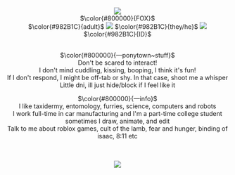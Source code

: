 <p align="center"> <br>
 <img src= "https://gifcity.carrd.co/assets/images/gallery77/bcc92aea.gif?v=dc8076d6"> <br>
  $\color{#800000}{FOX}$ <br>
  $\color{#982B1C}{adult}$ <img src= "https://i.postimg.cc/8cxDrt6F/be1d6ed9.gif"> $\color{#982B1C}{they/he}$ <img src= "https://i.postimg.cc/8cxDrt6F/be1d6ed9.gif"> $\color{#982B1C}{ID}$

<p align="center"><br>
  $\color{#800000}{—ponytown~stuff}$ <br>
  Don't be scared to interact!<br> I don't mind cuddling, kissing, booping, I think it's fun!<br>If I don't respond, I might be off-tab or shy. In that case, shoot me a whisper<br>Little dni, ill just hide/block if I feel like it <br>

<p align="center">
  $\color{#800000}{—info}$ <br />
  I like taxidermy, entomology, furries, science, computers and robots<br>I work full-time in car manufacturing and I'm a part-time college student<br>sometimes I draw, animate, and edit<br>Talk to me about roblox games, cult of the lamb, fear and hunger, binding of isaac, 8:11 etc
  
<p align="center"><br><br>
  <img src= "https://64.media.tumblr.com/41ade631eba4ec0ddc16420849cd488a/e448f0a4ff1648a4-78/s100x200/f26d4141875cc15d29a845e2faef76aebf96071c.gifv"> <br>
